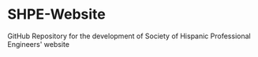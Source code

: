 # SHPE-Website
GitHub Repository for the development of Society of Hispanic Professional Engineers' website
